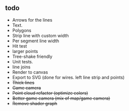## todo

* Arrows for the lines
* Text.
* Polygons
* Strip line with custom width
* Per segment line width 
* Hit test
* larger points
* Tree-shake friendly
* Unit tests.
* line joins
* Render to canvas
* Export to SVG (done for wires. left line strip and points)
* ~~Thick lines~~
* ~~Game camera~~
* ~~Point cloud refactor (optimize colors)~~
* ~~Better game camera (mix of map/game camera)~~
* ~~Remove shader graph~~